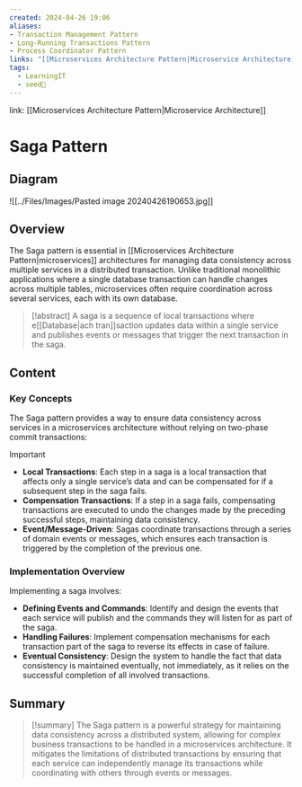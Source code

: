 ```yaml
---
created: 2024-04-26 19:06
aliases: 
- Transaction Management Pattern 
- Long-Running Transactions Pattern 
- Process Coordinator Pattern
links: "[[Microservices Architecture Pattern|Microservice Architecture]]"
tags:
  - LearningIT
  - seed🌱
---
```

link: [[Microservices Architecture Pattern|Microservice Architecture]]

# Saga Pattern

## Diagram

![[../Files/Images/Pasted image 20240426190653.jpg]]

## Overview

The Saga pattern is essential in [[Microservices Architecture Pattern|microservices]] architectures for managing data consistency across multiple services in a distributed transaction. Unlike traditional monolithic applications where a single database transaction can handle changes across multiple tables, microservices often require coordination across several services, each with its own database.

> [!abstract] 
> A saga is a sequence of local transactions where e[[Database|ach tran]]saction updates data within a single service and publishes events or messages that trigger the next transaction in the saga.

## Content

### Key Concepts

The Saga pattern provides a way to ensure data consistency across services in a microservices architecture without relying on two-phase commit transactions:

> [!important]
> 
> - **Local Transactions**: Each step in a saga is a local transaction that affects only a single service’s data and can be compensated for if a subsequent step in the saga fails.
> - **Compensation Transactions**: If a step in a saga fails, compensating transactions are executed to undo the changes made by the preceding successful steps, maintaining data consistency.
> - **Event/Message-Driven**: Sagas coordinate transactions through a series of domain events or messages, which ensures each transaction is triggered by the completion of the previous one.

### Implementation Overview

Implementing a saga involves:

- **Defining Events and Commands**: Identify and design the events that each service will publish and the commands they will listen for as part of the saga.
- **Handling Failures**: Implement compensation mechanisms for each transaction part of the saga to reverse its effects in case of failure.
- **Eventual Consistency**: Design the system to handle the fact that data consistency is maintained eventually, not immediately, as it relies on the successful completion of all involved transactions.

## Summary

> [!summary] 
> The Saga pattern is a powerful strategy for maintaining data consistency across a distributed system, allowing for complex business transactions to be handled in a microservices architecture. It mitigates the limitations of distributed transactions by ensuring that each service can independently manage its transactions while coordinating with others through events or messages.




